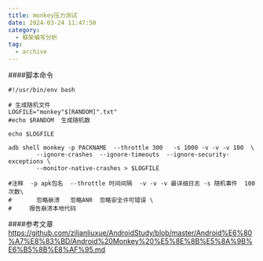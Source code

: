 ```yaml
---
title: monkey压力测试
date: 2024-03-24 11:47:50
category:
  - 框架编写分析
tag:
  - archive
---
```

####脚本命令

```
#!/usr/bin/env bash

# 生成随机文件
LOGFILE="monkey"$[RANDOM]".txt"
#echo $RANDOM  生成随机数

echo $LOGFILE

adb shell monkey -p PACKNAME  --throttle 300   -s 1000 -v -v -v 100  \
        --ignore-crashes  --ignore-timeouts  --ignore-security-exceptions \
        --monitor-native-crashes > $LOGFILE

#注释  -p apk包名  --throttle 时间间隔  -v -v -v 最详细日志 -s 随机事件  100 次数\
#       忽略崩溃   忽略ANR  忽略安全许可错误 \
#     报告崩溃本地代码
```

####参考文章
https://github.com/zilianliuxue/AndroidStudy/blob/master/Android%E6%80%A7%E8%83%BD/Android%20Monkey%20%E5%8E%8B%E5%8A%9B%E6%B5%8B%E8%AF%95.md
